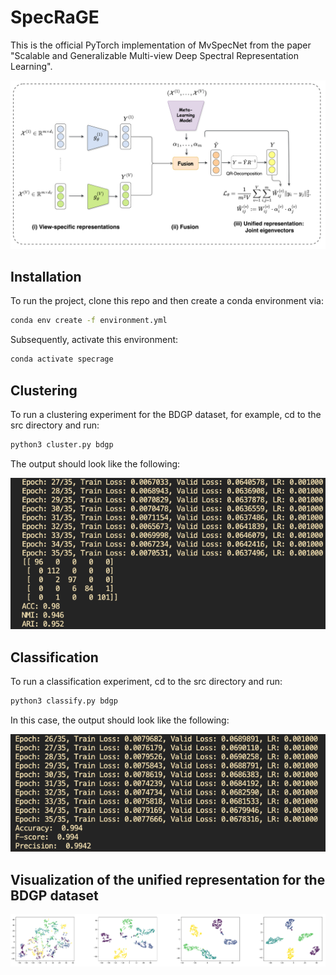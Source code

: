 # SpecRaGE
This is the official PyTorch implementation of MvSpecNet from the paper "Scalable and Generalizable Multi-view Deep Spectral Representation Learning".

<p align="center">
    <img src="https://github.com/shaham-lab/SpecRaGE/blob/main/figures/SpecRaGE.png">

## Installation
To run the project, clone this repo and then create a conda environment via:

```bash
conda env create -f environment.yml
```
Subsequently, activate this environment:

```bash
conda activate specrage
```

## Clustering 
To run a clustering experiment for the BDGP dataset, for example, cd to the src directory and run:

```bash
python3 cluster.py bdgp
```

The output should look like the following:
<p align="center">
    <img src="https://github.com/shaham-lab/SpecRaGE/blob/main/figures/bdgp_cluster_loss.png">

## Classification 
To run a classification experiment, cd to the src directory and run:
```bash
python3 classify.py bdgp
```
In this case, the output should look like the following:
<p align="center">
    <img src="https://github.com/shaham-lab/SpecRaGE/blob/main/figures/bdgp_classify_loss.png">

## Visualization of the unified representation for the BDGP dataset
<p align="center">
    <img src="https://github.com/shaham-lab/SpecRaGE/blob/main/figures/representation_visu.png">



